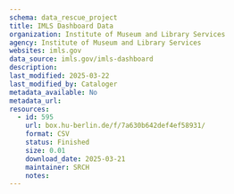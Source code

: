 ```yaml
---
schema: data_rescue_project 
title: IMLS Dashboard Data
organization: Institute of Museum and Library Services
agency: Institute of Museum and Library Services
websites: imls.gov
data_source: imls.gov/imls-dashboard
description: 
last_modified: 2025-03-22
last_modified_by: Cataloger
metadata_available: No
metadata_url: 
resources:
  - id: 595
    url: box.hu-berlin.de/f/7a630b642def4ef58931/
    format: CSV
    status: Finished
    size: 0.01
    download_date: 2025-03-21
    maintainer: SRCH
    notes: 
---
```

